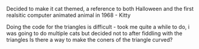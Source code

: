 Decided to make it cat themed, a reference to both Halloween and the first realsitic computer animated animal in 1968 - Kitty


Doing the code for the triangles is difficult - took me quite a while to do, i was going to do multiple cats but decided not to after fiddling with the triangles
Is there a way to make the coners of the triangle curved?
